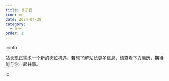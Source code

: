 ```yaml
---
title: 关于我
icon: me
date: 2024-04-28
category:
  - 关于
order: 1
---
```



<!-- 站长职业是Web前端开发工程师，对以下技术有研究： -->

:::info 

站长现正需求一个新的岗位机遇，若想了解站长更多信息，请查看下方简历，期待能与你一起共事。

:::

<PDF url="https://static.xinyang424.com/%E6%9D%A8%E6%96%B0-Web%E5%89%8D%E7%AB%AF%E5%BC%80%E5%8F%91-3%E5%B9%B4.pdf" :zoom="900" height="600px"/>

